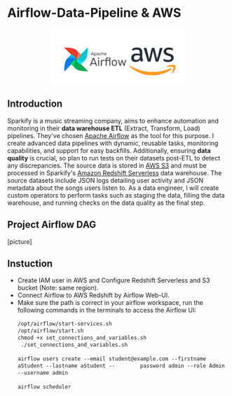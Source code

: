 # Airflow-Data-Pipeline & AWS

<div align="center">
  <img src="https://github.com/Ting-DS/Airflow-Data-Pipeline/blob/main/image/AirflowAWS.jpeg" width="60%">
</div>

## Introduction
Sparkify is a music streaming company, aims to enhance automation and monitoring in their **data warehouse ETL** (Extract, Transform, Load) pipelines. They've chosen [Apache Airflow](https://airflow.apache.org/) as the tool for this purpose. I create advanced data pipelines with dynamic, reusable tasks, monitoring capabilities, and support for easy backfills. Additionally, ensuring **data quality** is crucial, so plan to run tests on their datasets post-ETL to detect any discrepancies. The source data is stored in [AWS S3](https://aws.amazon.com/pm/serv-s3/?trk=fecf68c9-3874-4ae2-a7ed-72b6d19c8034&sc_channel=ps&ef_id=EAIaIQobChMIiqPSj8TJgQMV-yezAB0VAwcmEAAYAiAAEgL8MPD_BwE:G:s&s_kwcid=AL!4422!3!536452728638!e!!g!!aws%20s3!11204620052!112938567994) and must be processed in Sparkify's [Amazon Redshift Serverless](https://aws.amazon.com/redshift/redshift-serverless/) data warehouse. The source datasets include JSON logs detailing user activity and JSON metadata about the songs users listen to. As a data engineer, I will create custom operators to perform tasks such as staging the data, filling the data warehouse, and running checks on the data quality as the final step.

## Project Airflow DAG 

[picture]

## Instuction
 - Create IAM user in AWS and Configure Redshift Serverless and S3 bucket (Note: same region).
 - Connect Airflow to AWS Redshift by Airflow Web-UI.
 - Make sure the path is correct in your airflow workspace, run the following commands in the 
terminals to access the Airflow UI:
   ```
   /opt/airflow/start-services.sh
   /opt/airflow/start.sh
   chmod +x set_connections_and_variables.sh
    ./set_connections_and_variables.sh
    
   airflow users create --email student@example.com --firstname aStudent --lastname aStudent --        password admin --role Admin --username admin
    
   airflow scheduler
   ```


